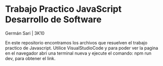 # Trabajo Practico JavaScript Desarrollo de Software 
Germán Sari | 3K10

En este repositorio encontramos los archivos que resuelven el trabajo practico de Javascript. 
Utilice VisualStudioCode y para poder ver la pagina en el navegador abri una terminal nueva y ejecute el comando: npm run dev, para obtener el link.
